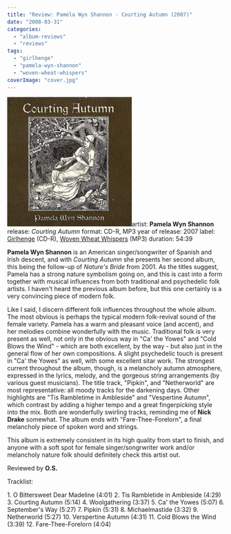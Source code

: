 ```yaml
---
title: "Review: Pamela Wyn Shannon - Courting Autumn (2007)"
date: "2008-03-31"
categories: 
  - "album-reviews"
  - "reviews"
tags: 
  - "girlhenge"
  - "pamela-wyn-shannon"
  - "woven-wheat-whispers"
coverImage: "cover.jpg"
---
```


[![pws_autumn](images/cover.jpg "pws_autumn")](http://www.eveningoflight.nl/wordpress/wp-content/uploads/2010/01/cover.jpg)artist: **Pamela Wyn Shannon** release: _Courting Autumn_ format: CD-R, MP3 year of release: 2007 label: [Girlhenge](http://www.girlhenge.com/) (CD-R), [Woven Wheat Whispers](http://www.wovenwheatwhispers.co.uk/Folk_community/pc/home.asp?idaffiliate=13) (MP3) duration: 54:39

**Pamela Wyn Shannon** is an American singer/songwriter of Spanish and Irish descent, and with _Courting Autumn_ she presents her second album, this being the follow-up of _Nature's Bride_ from 2001. As the titles suggest, Pamela has a strong nature symbolism going on, and this is cast into a form together with musical influences from both traditional and psychedelic folk artists. I haven't heard the previous album before, but this one certainly is a very convincing piece of modern folk.

Like I said, I discern different folk influences throughout the whole album. The most obvious is perhaps the typical modern folk-revival sound of the female variety. Pamela has a warm and pleasant voice (and accent), and her melodies combine wonderfully with the music. Traditional folk is very present as well, not only in the obvious way in "Ca' the Yowes" and "Cold Blows the Wind" - which are both excellent, by the way - but also just in the general flow of her own compositions. A slight psychedelic touch is present in "Ca' the Yowes" as well, with some excellent sitar work. The strongest current throughout the album, though, is a melancholy autumn atmosphere, expressed in the lyrics, melody, and the gorgeous string arrangements (by various guest musicians). The title track, "Pipkin", and "Netherworld" are most representative: all moody tracks for the darkening days. Other highlights are "Tis Rambletime in Ambleside" and "Vespertine Autumn", which contrast by adding a higher tempo and a great fingerpicking style into the mix. Both are wonderfully swirling tracks, reminding me of **Nick Drake** somewhat. The album ends with "Fare-Thee-Forelorn", a final melancholy piece of spoken word and strings.

This album is extremely consistent in its high quality from start to finish, and anyone with a soft spot for female singer/songrwriter work and/or melancholy nature folk should definitely check this artist out.

Reviewed by **O.S.**

Tracklist:

1\. O Bittersweet Dear Madeline (4:01) 2. Tis Rambletide in Ambleside (4:29) 3. Courting Autumn (5:14) 4. Woolgathering (3:37) 5. Ca' the Yowes (5:07) 6. September's Way (5:27) 7. Pipkin (5:31) 8. Michaelmastide (3:32) 9. Netherworld (5:27) 10. Verspertine Autumn (4:31) 11. Cold Blows the Wind (3:39) 12. Fare-Thee-Forelorn (4:04)

